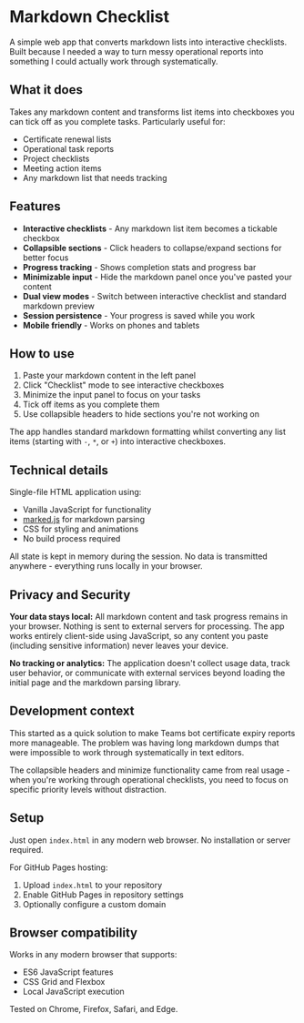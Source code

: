 # Markdown Checklist

A simple web app that converts markdown lists into interactive checklists. Built because I needed a way to turn messy operational reports into something I could actually work through systematically.

## What it does

Takes any markdown content and transforms list items into checkboxes you can tick off as you complete tasks. Particularly useful for:

- Certificate renewal lists
- Operational task reports  
- Project checklists
- Meeting action items
- Any markdown list that needs tracking

## Features

- **Interactive checklists** - Any markdown list item becomes a tickable checkbox
- **Collapsible sections** - Click headers to collapse/expand sections for better focus
- **Progress tracking** - Shows completion stats and progress bar
- **Minimizable input** - Hide the markdown panel once you've pasted your content
- **Dual view modes** - Switch between interactive checklist and standard markdown preview
- **Session persistence** - Your progress is saved while you work
- **Mobile friendly** - Works on phones and tablets

## How to use

1. Paste your markdown content in the left panel
2. Click "Checklist" mode to see interactive checkboxes
3. Minimize the input panel to focus on your tasks
4. Tick off items as you complete them
5. Use collapsible headers to hide sections you're not working on

The app handles standard markdown formatting whilst converting any list items (starting with `-`, `*`, or `+`) into interactive checkboxes.

## Technical details

Single-file HTML application using:
- Vanilla JavaScript for functionality
- [marked.js](https://marked.js.org/) for markdown parsing
- CSS for styling and animations
- No build process required

All state is kept in memory during the session. No data is transmitted anywhere - everything runs locally in your browser.

## Privacy and Security

**Your data stays local:** All markdown content and task progress remains in your browser. Nothing is sent to external servers for processing. The app works entirely client-side using JavaScript, so any content you paste (including sensitive information) never leaves your device.

**No tracking or analytics:** The application doesn't collect usage data, track user behavior, or communicate with external services beyond loading the initial page and the markdown parsing library.

## Development context

This started as a quick solution to make Teams bot certificate expiry reports more manageable. The problem was having long markdown dumps that were impossible to work through systematically in text editors.

The collapsible headers and minimize functionality came from real usage - when you're working through operational checklists, you need to focus on specific priority levels without distraction.

## Setup

Just open `index.html` in any modern web browser. No installation or server required.

For GitHub Pages hosting:
1. Upload `index.html` to your repository
2. Enable GitHub Pages in repository settings
3. Optionally configure a custom domain

## Browser compatibility

Works in any modern browser that supports:
- ES6 JavaScript features
- CSS Grid and Flexbox
- Local JavaScript execution

Tested on Chrome, Firefox, Safari, and Edge.
